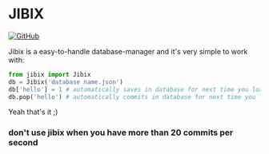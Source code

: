 
# JIBIX

[![GitHub](https://img.shields.io/github/license/navendu-pottekkat/awesome-readme)](https://img.shields.io/github/license/navendu-pottekkat/awesome-readme)

Jibix is a easy-to-handle database-manager and it's very simple to work with:
```python
from jibix import Jibix
db = Jibix('database name.json')
db['hello'] = 1 # automatically saves in database for next time you loading it
db.pop('hello') # automatically commits in database for next time you loading it
```
Yeah that's it ;)

### don't use jibix when you have more than 20 commits per second


